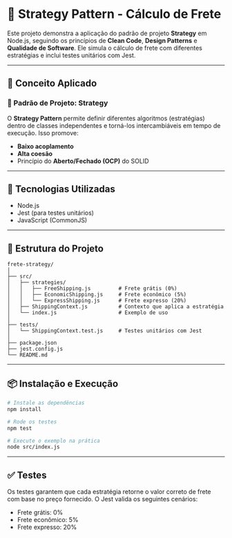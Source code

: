 # 🚚 Strategy Pattern - Cálculo de Frete

Este projeto demonstra a aplicação do padrão de projeto **Strategy** em Node.js, seguindo os princípios de **Clean Code**, **Design Patterns** e **Qualidade de Software**. Ele simula o cálculo de frete com diferentes estratégias e inclui testes unitários com Jest.

---

## 🧠 Conceito Aplicado

### 📐 Padrão de Projeto: Strategy

O **Strategy Pattern** permite definir diferentes algoritmos (estratégias) dentro de classes independentes e torná-los intercambiáveis em tempo de execução. Isso promove:

* **Baixo acoplamento**
* **Alta coesão**
* Princípio do **Aberto/Fechado (OCP)** do SOLID

---

## 🚀 Tecnologias Utilizadas

* Node.js
* Jest (para testes unitários)
* JavaScript (CommonJS)

---

## 📁 Estrutura do Projeto

```
frete-strategy/
│
├── src/
│   ├── strategies/
│   │   ├── FreeShipping.js         # Frete grátis (0%)
│   │   ├── EconomicShipping.js     # Frete econômico (5%)
│   │   └── ExpressShipping.js      # Frete expresso (20%)
│   ├── ShippingContext.js          # Contexto que aplica a estratégia
│   └── index.js                    # Exemplo de uso
│
├── tests/
│   └── ShippingContext.test.js     # Testes unitários com Jest
│
├── package.json
├── jest.config.js
└── README.md
```

---

## 📦 Instalação e Execução

```bash
# Instale as dependências
npm install

# Rode os testes
npm test

# Execute o exemplo na prática
node src/index.js
```

---

## ✅ Testes

Os testes garantem que cada estratégia retorne o valor correto de frete com base no preço fornecido. O Jest valida os seguintes cenários:

* Frete grátis: 0%
* Frete econômico: 5%
* Frete expresso: 20%

